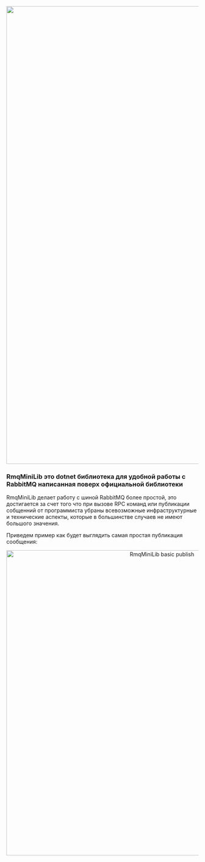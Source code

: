 <p align="center">
  <image src="https://github.com/milovidov983/BotKeeper/blob/master/logo_full.png" alt="RmqMiniLib logo" width="1200px">
</p>

### RmqMiniLib это dotnet библиотека для удобной работы с RabbitMQ написанная поверх официальной библиотеки


RmqMiniLib делает работу с шиной RabbitMQ более простой, это достигается за счет того что при вызове RPC команд или публикации собщенний от программиста убраны всевозможные инфраструктурные и технические аспекты, которые в большинстве случаев не имеют большого значения.


Приведем пример как будет выглядить самая простая публикация сообщения:

<p align="center">
  <image src="https://github.com/milovidov983/BotKeeper/blob/master/devenv_Q5Irw591QO.png" alt="RmqMiniLib basic publish" width="800px">
</p>


